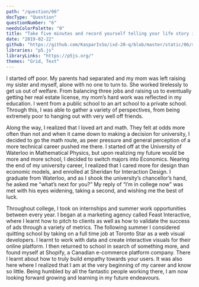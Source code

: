 ```yaml
---
path: "/question/06"
docType: "Question"
questionNumber: "6"
needsColorPalette: "0"
title: "Take five minutes and record yourself telling your life story in as much detail as possible. Transcribe the audio and include it here."
date: "2019-02-22"
github: "https://github.com/KasparIsSo/ixd-20-q/blob/master/static/06/sketch.js"
libraries: "p5.js"
libraryLinks: "https://p5js.org/"
themes: "Grid, Text"
---
```


I started off poor. My parents had separated and my mom was left raising my sister and myself, alone with no one to turn to. She worked tirelessly to get us out of welfare. From balancing three jobs and raising us to eventually getting her real estate license, my mom’s hard work was reflected in my education. I went from a public school to an art school to a private school. Through this, I was able to gather a variety of perspectives, from being extremely poor to hanging out with very well off friends.

Along the way, I realized that I loved art and math. They felt at odds more often than not and when it came down to making a decision for university, I decided to go the math route, as peer pressure and general perception of a more technical career pushed me there. I started off at the University of Waterloo in Mathematical Physics, but upon realizing my future would be more and more school, I decided to switch majors into Economics. Nearing the end of my university career, I realized that I cared more for design than economic models, and enrolled at Sheridan for Interaction Design. I graduate from Waterloo, and as I shook the university’s chancellor’s hand, he asked me “what’s next for you?” My reply of “I’m in college now” was met with his eyes widening, taking a second, and wishing me the best of luck.

Throughout college, I took on internships and summer work opportunities between every year. I began at a marketing agency called Feast Interactive, where I learnt how to pitch to clients as well as how to validate the success of ads through a variety of metrics. The following summer I considered quitting school by taking on a full time job at Toronto Star as a web visual developers. I learnt to work with data and create interactive visuals for their online platform. I then returned to school in search of something more, and found myself at Shopify, a Canadian e-commerce platform company. There I learnt about how to truly build empathy towards your users. It was also here where I realized that I am at the very beginning of my career and know so little. Being humbled by all the fantastic people working there, I am now looking forward growing and learning in my future endeavours.
